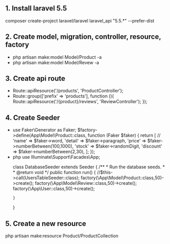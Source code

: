 ## 1. Install laravel 5.5
composer create-project laravel/laravel laravel_api "5.5.*" --prefer-dist
## 2. Create model, migration, controller, resource, factory
<ul>
    <li>php artisan make:model Model/Product -a</li>
    <li>php artisan make:model Model/Revew -a</li>
</ul>

## 3. Create api route
<ul>
    <li>Route::apiResource('/products', 'ProductController');</li>
    <li>Route::group(['prefix' => 'products'], function (){
             Route::apiResource('/{product}/reviews', 'ReviewController');
        });</li>
</ul>

## 4. Create Seeder
<ul>
    <li>use Faker\Generator as Faker;
        $factory->define(App\Model\Product::class, function (Faker $faker) {
            return [
                //
                'name' => $faker->word,
                'detail' => $faker->paragraph,
                'price' => $faker->numberBetween(100,1000),
                'stock' => $faker->randomDigit,
                'discount' => $faker->numberBetween(2,30),
            ];
        });</li>
    <li>php
use Illuminate\Support\Facades\App;

class DatabaseSeeder extends Seeder
{
    /**
     * Run the database seeds.
     *
     * @return void
     */
    public function run()
    {
        //$this->call(UsersTableSeeder::class);
        factory(\App\Model\Product::class,50)->create();
        factory(\App\Model\Review::class,50)->create();
        factory(\App\User::class,50)->create();

    }
}</li>
</ul>

## 5. Create a new resource
php artisan make:resource Product/ProductCollection